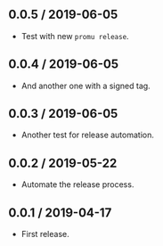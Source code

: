 ## 0.0.5 / 2019-06-05

* Test with new `promu release`.

## 0.0.4 / 2019-06-05

* And another one with a signed tag.

## 0.0.3 / 2019-06-05

* Another test for release automation.

## 0.0.2 / 2019-05-22

* Automate the release process.

## 0.0.1 / 2019-04-17

* First release.
